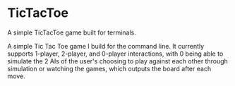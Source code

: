 # TicTacToe
A simple TicTacToe game built for terminals.

A simple Tic Tac Toe game I build for the command line. It currently supports 1-player, 2-player, and 0-player interactions, with 0 being able to simulate the 2 AIs of the user's choosing to play against each other through simulation or watching the games, which outputs the board after each move.
